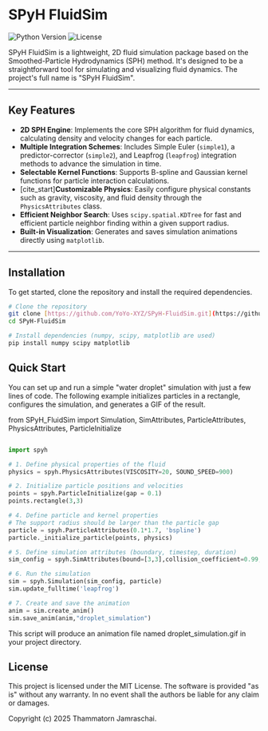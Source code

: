 # SPyH FluidSim

![Python Version](https://img.shields.io/badge/python-3.9+-blue.svg)
![License](https://img.shields.io/badge/License-MIT-yellow.svg)

SPyH FluidSim is a lightweight, 2D fluid simulation package based on the Smoothed-Particle Hydrodynamics (SPH) method. It's designed to be a straightforward tool for simulating and visualizing fluid dynamics. The project's full name is "SPyH FluidSim".



---

## Key Features

* **2D SPH Engine**: Implements the core SPH algorithm for fluid dynamics, calculating density and velocity changes for each particle.
* **Multiple Integration Schemes**: Includes Simple Euler (`simple1`), a predictor-corrector (`simple2`), and Leapfrog (`leapfrog`) integration methods to advance the simulation in time.
* **Selectable Kernel Functions**: Supports B-spline and Gaussian kernel functions for particle interaction calculations.
* [cite_start]**Customizable Physics**: Easily configure physical constants such as gravity, viscosity, and fluid density through the `PhysicsAttributes` class.
* **Efficient Neighbor Search**: Uses `scipy.spatial.KDTree` for fast and efficient particle neighbor finding within a given support radius.
* **Built-in Visualization**: Generates and saves simulation animations directly using `matplotlib`.

---

## Installation

To get started, clone the repository and install the required dependencies.

```bash
# Clone the repository
git clone [https://github.com/YoYo-XYZ/SPyH-FluidSim.git](https://github.com/YoYo-XYZ/SPyH-FluidSim.git)
cd SPyH-FluidSim

# Install dependencies (numpy, scipy, matplotlib are used)
pip install numpy scipy matplotlib
```

## Quick Start
You can set up and run a simple "water droplet" simulation with just a few lines of code. The following example initializes particles in a rectangle, configures the simulation, and generates a GIF of the result.

from SPyH_FluidSim import Simulation, SimAttributes, ParticleAttributes, PhysicsAttributes, ParticleInitialize

```python

import spyh

# 1. Define physical properties of the fluid
physics = spyh.PhysicsAttributes(VISCOSITY=20, SOUND_SPEED=900)

# 2. Initialize particle positions and velocities
points = spyh.ParticleInitialize(gap = 0.1)
points.rectangle(3,3)

# 4. Define particle and kernel properties
# The support radius should be larger than the particle gap
particle = spyh.ParticleAttributes(0.1*1.7, 'bspline')
particle._initialize_particle(points, physics)

# 5. Define simulation attributes (boundary, timestep, duration)
sim_config = spyh.SimAttributes(bound=[3,3],collision_coefficient=0.99, Dt=0.004, substep=40, totaltime=0.400)

# 6. Run the simulation
sim = spyh.Simulation(sim_config, particle)
sim.update_fulltime('leapfrog')

# 7. Create and save the animation
anim = sim.create_anim()
sim.save_anim(anim,"droplet_simulation")

```
This script will produce an animation file named droplet_simulation.gif in your project directory.

## License
This project is licensed under the MIT License. The software is provided "as is" without any warranty. In no event shall the authors be liable for any claim or damages.


Copyright (c) 2025 Thammatorn Jamraschai.